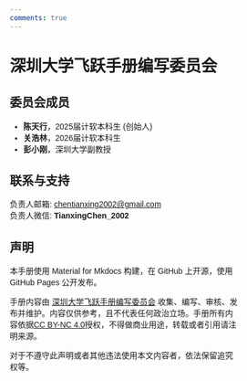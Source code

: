 ```yaml
---
comments: true
---
```


<style>
* {
  box-sizing: border-box;
}
body {
  font-family: Arial, Helvetica, sans-serif;
}
hr.narrow {margin: 0 10px}
/* 并排浮动两列 */
.column {
  float: left;
  width: 50%;
  padding: 0 5px;
}
.fullcolumn {
  float: left;
  width: 100%;
  padding: 0 5px;
}


/* 删除多余的左右边距，由于填充 */
.row {margin: 0 10px; margin-bottom: 20px;}

/* 清除列后的浮点数 */
.row:after {
  content: "";
  display: table;
  clear: both;
}

/* 响应列 */
@media screen and (max-width: 600px) {
  .column {
    width: 100%;
    display: block;
    margin-bottom: 20px;
  }
}

/* 设置计数器卡片的样式 */
.card {
  box-shadow: 0 0px 3px 0 rgba(128, 128, 128, 0.2);
  padding: 10px;
  transition: 0.3s;
  /* text-align: center; */
  /* background-color: #ffffff; */
  border-radius: 2px;
}
.card:hover {
  box-shadow: 0 8px 16px 0 rgba(128, 128, 128, 0.2);
}
.container {
  padding: 5px 5px;
}
</style>

# 深圳大学飞跃手册编写委员会

## 委员会成员

<!-- <div style="text-align: center;">
    <div style="display: inline-block; text-align: left; margin: 10px;">
        <img src="../files/tianxingchen.jpg" alt="Tianxing Chen" width="150" />
        <div><strong>陈天行 Tianxing Chen</strong><div style="font-size: small">2025届计软</div></div>
    </div>
    <div style="display: inline-block; text-align: left; margin: 10px;">
        <img src="../files/tianxingchen.jpg" alt="Tianxing Chen" width="150" />
        <div><strong>关浩林 Haolin Guan</strong><div style="font-size: small">2026届计软</div></div>
    </div>
    <div style="display: inline-block; text-align: left; margin: 10px;">
        <img src="../files/xiaogangpeng.png" alt="Tianxing Chen" width="150" />
        <div><strong>彭小刚 Xiaogang Peng</strong><div style="font-size: small">深圳大学副教授</div></div>
    </div>
</div> -->
* **陈天行**，2025届计软本科生 (创始人)
* **关浩林**，2026届计软本科生
* **彭小刚**，深圳大学副教授

## 联系与支持
负责人邮箱: <a href="mailto:chentianxing2002@gmail.com">chentianxing2002@gmail.com</a><br>
负责人微信: **TianxingChen_2002**

## 声明
本手册使用 Material for Mkdocs 构建，在 GitHub 上开源，使用 GitHub Pages 公开发布。

手册内容由 [深圳大学飞跃手册编写委员会](./main/contect%26support.md) 收集、编写、审核、发布并维护。内容仅供参考，且不代表任何政治立场。手册所有内容依据[CC BY-NC 4.0](https://creativecommons.org/licenses/by-nc/4.0/)授权，不得做商业用途，转载或者引用请注明来源。

对于不遵守此声明或者其他违法使用本文内容者，依法保留追究权等。
